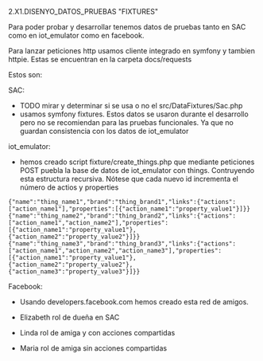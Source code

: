 2.X1.DISENYO_DATOS_PRUEBAS "FIXTURES"

Para poder probar y desarrollar tenemos datos de pruebas tanto en SAC como en iot_emulator como en facebook. 

Para lanzar peticiones http usamos cliente integrado en symfony y tambien httpie. Estas se encuentran en la carpeta docs/requests


Estos son:

SAC: 

- TODO mirar y determinar si se usa o no el src/DataFixtures/Sac.php
- usamos symfony fixtures. Estos datos se usaron durante el desarrollo pero no se recomiendan para las pruebas funcionales. Ya que no guardan consistencia con los datos de iot_emulator


iot_emulator:



- hemos creado script fixture/create_things.php que mediante peticiones POST puebla la base de datos de iot_emulator con things. Contruyendo esta estructura recursiva. Nótese que cada nuevo id incrementa el número de actios y properties

```
{"name":"thing_name1","brand":"thing_brand1","links":{"actions":["action_name1"],"properties":[{"action_name1":"property_value1"}]}}
{"name":"thing_name2","brand":"thing_brand2","links":{"actions":["action_name1","action_name2"],"properties":[{"action_name1":"property_value1"},{"action_name2":"property_value2"}]}}
{"name":"thing_name3","brand":"thing_brand3","links":{"actions":["action_name1","action_name2","action_name3"],"properties":[{"action_name1":"property_value1"},{"action_name2":"property_value2"},{"action_name3":"property_value3"}]}}
```

Facebook:

- Usando developers.facebook.com hemos creado esta red de amigos.

- Elizabeth rol de dueña en SAC
- Linda rol de amiga y con acciones compartidas
- Maria rol de amiga sin acciones compartidas